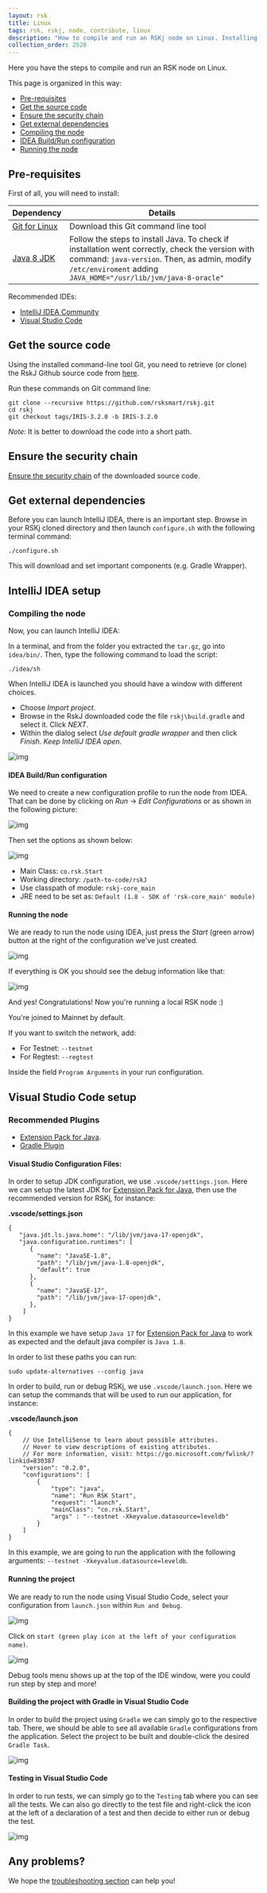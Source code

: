 ```yaml
---
layout: rsk
title: Linux
tags: rsk, rskj, node, contribute, linux
description: "How to compile and run an RSKj node on Linux. Installing pre-requisites. Get source code. Ensure security chain. Get external dependencies. Compile and run. Configuring your IDE."
collection_order: 2520
---
```


Here you have the steps to compile and run an RSK node on Linux.

This page is organized in this way:

- [Pre-requisites](#pre-requisites)
- [Get the source code](#get-the-source-code)
- [Ensure the security chain](#ensure-the-security-chain)
- [Get external dependencies](#get-external-dependencies)
- [Compiling the node](#compiling-the-node)
- [IDEA Build/Run configuration](#idea-buildrun-configuration)
- [Running the node](#running-the-node)

## Pre-requisites

First of all, you will need to install:

|Dependency        | Details|
|------------- |-------------|
|[Git for Linux](https://git-scm.com/download/linux)| Download this Git command line tool|
|[Java 8 JDK](http://www.webupd8.org/2012/09/install-oracle-java-8-in-ubuntu-via-ppa.html) | Follow the steps to install Java. To check if installation went correctly, check the version with command: `java-version`. Then, as admin, modify `/etc/enviroment` adding `JAVA_HOME="/usr/lib/jvm/java-8-oracle"`|

Recommended IDEs:
- [IntelliJ IDEA Community](https://www.jetbrains.com/idea/download/#section=linux)
- [Visual Studio Code](https://code.visualstudio.com/)

## Get the source code

Using the installed command-line tool Git, you need to retrieve (or clone) the RskJ Github source code from [here](https://github.com/rsksmart/rskj).

Run these commands on Git command line:

```shell
git clone --recursive https://github.com/rsksmart/rskj.git
cd rskj
git checkout tags/IRIS-3.2.0 -b IRIS-3.2.0
```

*Note:* It is better to download the code into a short path.

## Ensure the security chain

[Ensure the security chain](/rsk/node/security-chain) of the downloaded source code.

## Get external dependencies

Before you can launch IntelliJ IDEA, there is an important step.
Browse in your RSKj cloned directory and then launch `configure.sh` with the following terminal command:

```shell
./configure.sh
```

This will download and set important components (e.g. Gradle Wrapper).

## IntelliJ IDEA setup

### Compiling the node 

Now, you can launch IntelliJ IDEA:

In a terminal, and from the folder you extracted the `tar.gz`, go into `idea/bin/`.
Then, type the following command to load the script:

```shell
./idea/sh
```

When IntelliJ IDEA is launched you should have a window with different choices.

- Choose *Import project*.
- Browse in the RskJ downloaded code the file `rskj\build.gradle` and select it. Click *NEXT*.
- Within the dialog select *Use default gradle wrapper* and then click *Finish*.
*Keep IntelliJ IDEA open*.

![img](/assets/img/rsk/howToInstallAndRun/IdeaRskJWelcome.png)

#### IDEA Build/Run configuration

We need to create a new configuration profile to run the node from IDEA.
That can be done by clicking on *Run* -> *Edit Configurations* or as shown in the following picture:

![img](/assets/img/rsk/howToInstallAndRun/EditConfigs.png)

Then set the options as shown below:

![img](/assets/img/rsk/howToInstallAndRun/AddNewConfig.png)

- Main Class: `co.rsk.Start`
- Working directory: `/path-to-code/rskJ`
- Use classpath of module: `rskj-core_main`
- JRE need to be set as: `Default (1.8 - SDK of 'rsk-core_main' module)`

#### Running the node

We are ready to run the node using IDEA, just press the *Start* (green arrow) button at the right of the configuration we've just created.

![img](/assets/img/rsk/howToInstallAndRun/Run.png)

If everything is OK you should see the debug information like that:

![img](/assets/img/rsk/howToInstallAndRun/Running.png)

And yes! Congratulations! Now you're running a local RSK node :)

You're joined to Mainnet by default.

If you want to switch the network, add:

- For Testnet: `--testnet`
- For Regtest: `--regtest`

Inside the field `Program Arguments` in your run configuration.

## Visual Studio Code setup

### Recommended Plugins

- [Extension Pack for Java](https://marketplace.visualstudio.com/items?itemName=vscjava.vscode-java-pack).
- [Gradle Plugin](https://marketplace.visualstudio.com/items?itemName=vscjava.vscode-gradle)

#### Visual Studio Configuration Files:

In order to setup JDK configuration, we use `.vscode/settings.json`. Here we can setup the latest JDK for [Extension Pack for Java](https://marketplace.visualstudio.com/items?itemName=vscjava.vscode-java-pack), then use the recommended version for RSKj, for instance:

**.vscode/settings.json**
```
{
   "java.jdt.ls.java.home": "/lib/jvm/java-17-openjdk",
   "java.configuration.runtimes": [
      {
        "name": "JavaSE-1.8",
        "path": "/lib/jvm/java-1.8-openjdk",
        "default": true
      },
      {
        "name": "JavaSE-17",
        "path": "/lib/jvm/java-17-openjdk",
      },
    ]
}
```

In this example we have setup `Java 17` for [Extension Pack for Java](https://marketplace.visualstudio.com/items?itemName=vscjava.vscode-java-pack) to work as expected and the default java compiler is `Java 1.8`.

In order to list these paths you can run:
```
sudo update-alternatives --config java
```

In order to build, run or debug RSKj, we use `.vscode/launch.json`. Here we can setup the commands that will be used to run our application, for instance:

**.vscode/launch.json**
```
{
    // Use IntelliSense to learn about possible attributes.
    // Hover to view descriptions of existing attributes.
    // For more information, visit: https://go.microsoft.com/fwlink/?linkid=830387
    "version": "0.2.0",
    "configurations": [
        {
            "type": "java",
            "name": "Run RSK Start",
            "request": "launch",
            "mainClass": "co.rsk.Start",
            "args" : "--testnet -Xkeyvalue.datasource=leveldb"
        }
    ]
}
```

In this example, we are going to run the application with the following arguments: `--testnet -Xkeyvalue.datasource=leveldb`.

#### Running the project

We are ready to run the node using Visual Studio Code, select your configuration from `launch.json` within `Run and Debug`.

![img](/assets/img/rsk/howToInstallAndRun/VSCode_Launch.png)

Click on `start (green play icon at the left of your configuration name)`.

![img](/assets/img/rsk/howToInstallAndRun/VSCode_Run.png)

Debug tools menu shows up at the top of the IDE window, were you could run step by step and more!

#### Building the project with Gradle in Visual Studio Code

In order to build the project using `Gradle` we can simply go to the respective tab. There, we should be able to see all available `Gradle` configurations from the application. Select the project to be built and double-click the desired `Gradle Task`.

![img](/assets/img/rsk/howToInstallAndRun/VSCode_Gradle.png)

#### Testing in Visual Studio Code

In order to run tests, we can simply go to the `Testing` tab where you can see all the tests. We can also go directly to the test file and right-click the icon at the left of a declaration of a test and then decide to either run or debug the test.

![img](/assets/img/rsk/howToInstallAndRun/VSCode_Test_Debug.png)

## Any problems?

We hope the [troubleshooting section](/rsk/node/troubleshooting) can help you!
